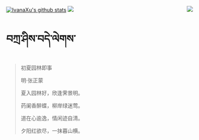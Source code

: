 [![IvanaXu's github stats](https://github-readme-stats.vercel.app/api?username=IvanaXu&show_icons=true&theme=vue-dark)](https://github.com/anuraghazra/github-readme-stats)
<img align="right" src="https://github-readme-stats.vercel.app/api/top-langs/?username=IvanaXu&langs_count=8&theme=graywhite" />
<img src="https://github-readme-stats.vercel.app/api/wakatime?username=IvanaXu&layout=compact&langs_count=8&theme=vue-dark&custom_title=Programming~Times/SinceJul.29.2021" />
# བཀྲ་ཤིས་བདེ་ལེགས་
> 初夏园林即事
>
> 明·张正蒙
>
> 夏入园林好，欣逢霁景明。
> 
> 药阑香醉蝶，柳岸绿迷莺。
> 
> 道在心逾逸，情闲迹自清。
> 
> 夕阳红欲尽，一抹暮山横。